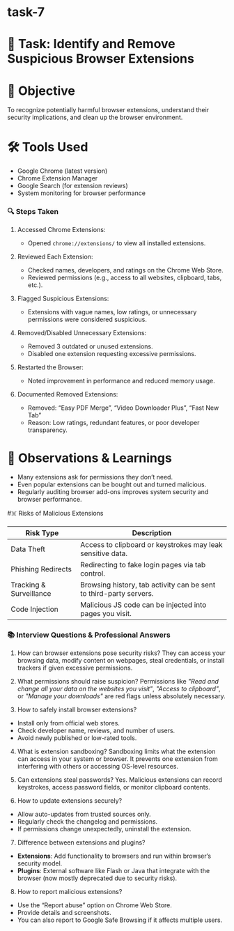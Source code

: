 # task-7


# 🧼 Task: Identify and Remove Suspicious Browser Extensions


# 🎯 Objective

To recognize potentially harmful browser extensions, understand their security implications, and clean up the browser environment.



# 🛠 Tools Used

* Google Chrome (latest version)
* Chrome Extension Manager
* Google Search (for extension reviews)
* System monitoring for browser performance



### 🔍 Steps Taken

1. Accessed Chrome Extensions:

   * Opened `chrome://extensions/` to view all installed extensions.

2. Reviewed Each Extension:

   * Checked names, developers, and ratings on the Chrome Web Store.
   * Reviewed permissions (e.g., access to all websites, clipboard, tabs, etc.).

3. Flagged Suspicious Extensions:

   * Extensions with vague names, low ratings, or unnecessary permissions were considered suspicious.

4. Removed/Disabled Unnecessary Extensions:

   * Removed 3 outdated or unused extensions.
   * Disabled one extension requesting excessive permissions.

5. Restarted the Browser:

   * Noted improvement in performance and reduced memory usage.

6. Documented Removed Extensions:

   * Removed: “Easy PDF Merge”, “Video Downloader Plus”, “Fast New Tab”
   * Reason: Low ratings, redundant features, or poor developer transparency.



# 🧠 Observations & Learnings

* Many extensions ask for permissions they don’t need.
* Even popular extensions can be bought out and turned malicious.
* Regularly auditing browser add-ons improves system security and browser performance.



#☠️ Risks of Malicious Extensions

| Risk Type               | Description                                                        |
| ----------------------- | ------------------------------------------------------------------ |
| Data Theft              | Access to clipboard or keystrokes may leak sensitive data.         |
| Phishing Redirects      | Redirecting to fake login pages via tab control.                   |
| Tracking & Surveillance | Browsing history, tab activity can be sent to third-party servers. |
| Code Injection          | Malicious JS code can be injected into pages you visit.            |





### 📚 Interview Questions & Professional Answers

1. How can browser extensions pose security risks?
They can access your browsing data, modify content on webpages, steal credentials, or install trackers if given excessive permissions.

2. What permissions should raise suspicion?
Permissions like *"Read and change all your data on the websites you visit"*, *"Access to clipboard"*, or *"Manage your downloads"* are red flags unless absolutely necessary.

3. How to safely install browser extensions?

* Install only from official web stores.
* Check developer name, reviews, and number of users.
* Avoid newly published or low-rated tools.

4. What is extension sandboxing?
Sandboxing limits what the extension can access in your system or browser. It prevents one extension from interfering with others or accessing OS-level resources.

5. Can extensions steal passwords?
Yes. Malicious extensions can record keystrokes, access password fields, or monitor clipboard contents.

6. How to update extensions securely?

* Allow auto-updates from trusted sources only.
* Regularly check the changelog and permissions.
* If permissions change unexpectedly, uninstall the extension.

7. Difference between extensions and plugins?

* **Extensions**: Add functionality to browsers and run within browser’s security model.
* **Plugins**: External software like Flash or Java that integrate with the browser (now mostly deprecated due to security risks).

8. How to report malicious extensions?

* Use the “Report abuse” option on Chrome Web Store.
* Provide details and screenshots.
* You can also report to Google Safe Browsing if it affects multiple users.
